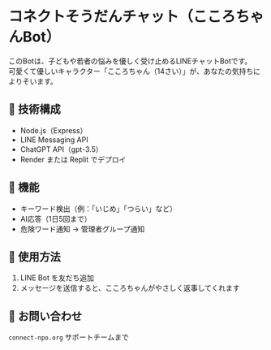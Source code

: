 # コネクトそうだんチャット（こころちゃんBot）

このBotは、子どもや若者の悩みを優しく受け止めるLINEチャットBotです。  
可愛くて優しいキャラクター「こころちゃん（14さい）」が、あなたの気持ちによりそいます。

## 🔧 技術構成
- Node.js（Express）
- LINE Messaging API
- ChatGPT API（gpt-3.5）
- Render または Replit でデプロイ

## 🚀 機能
- キーワード検出（例：「いじめ」「つらい」など）
- AI応答（1日5回まで）
- 危険ワード通知 → 管理者グループ通知

## 📎 使用方法
1. LINE Bot を友だち追加
2. メッセージを送信すると、こころちゃんがやさしく返事してくれます

## 💌 お問い合わせ
`connect-npo.org` サポートチームまで
